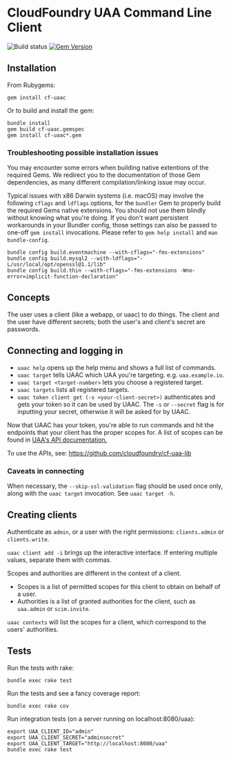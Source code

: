 # CloudFoundry UAA Command Line Client

![Build status](https://github.com/cloudfoundry/cf-uaac/actions/workflows/ruby.yml/badge.svg)
[![Gem Version](https://badge.fury.io/rb/cf-uaac.png)](https://rubygems.org/gems/cf-uaac)

## Installation

From Rubygems:

`gem install cf-uaac`

Or to build and install the gem:

```
bundle install
gem build cf-uaac.gemspec
gem install cf-uaac*.gem
```

### Troubleshooting possible installation issues

You may encounter some errors when building native extentions of the required
Gems. We redirect you to the documentation of those Gem dependencies, as many
different compilation/linking issue may occur.

Typical issues with x86 Darwin systems (i.e. macOS) may involve the following
`cflags` and `ldflags` options, for the `bundler` Gem to properly build the
required Gems native extensions. You should not use them blindly without
knowing what you're doing. If you don't want persistent workarounds in your
Bundler config, those settings can also be passed to one-off `gem install`
invocations. Please refer to `gem help install` and `man bundle-config`.

```
bundle config build.eventmachine --with-cflags="-fms-extensions"
bundle config build.mysql2 --with-ldflags="-L/usr/local/opt/openssl@1.1/lib"
bundle config build.thin --with-cflags="-fms-extensions -Wno-error=implicit-function-declaration"
```

## Concepts

The user uses a client (like a webapp, or uaac) to do things. The client and the user have different secrets; both the user's and client's secret are passwords.


## Connecting and logging in

* `uaac help` opens up the help menu and shows a full list of commands.
* `uaac target` tells UAAC which UAA you're targeting. e.g. `uaa.example.io`.
* `uaac target <target-number>` lets you choose a registered target.
* `uaac targets` lists all registered targets.
* `uaac token client get (-s <your-client-secret>)` authenticates and gets your token so it can be used by UAAC. The `-s` or `--secret` flag is for inputting your secret, otherwise it will be asked for by UAAC.

Now that UAAC has your token, you're able to run commands and hit the endpoints that your client has the proper scopes for. A list of scopes can be found in [UAA's API documentation.](https://github.com/cloudfoundry/uaa/blob/master/docs/UAA-APIs.rst#scopes-authorized-by-the-uaa)

To use the APIs, see: https://github.com/cloudfoundry/cf-uaa-lib

### Caveats in connecting

When necessary, the `--skip-ssl-validation` flag should be used once only,
along with the `uaac target` invocation. See `uaac target -h`.


## Creating clients

Authenticate as `admin`, or a user with the right permissions: `clients.admin` or `clients.write`.

`uaac client add -i` brings up the interactive interface. If entering multiple values, separate them with commas.

Scopes and authorities are different in the context of a client.

* Scopes is a list of permitted scopes for this client to obtain on behalf of a user.
* Authorities is a list of granted authorities for the client, such as `uaa.admin` or `scim.invite`.

`uaac contexts` will list the scopes for a client, which correspond to the users' authorities.


## Tests

Run the tests with rake:

`bundle exec rake test`

Run the tests and see a fancy coverage report:

`bundle exec rake cov`

Run integration tests (on a server running on localhost:8080/uaa):

```
export UAA_CLIENT_ID="admin"
export UAA_CLIENT_SECRET="adminsecret"
export UAA_CLIENT_TARGET="http://localhost:8080/uaa"
bundle exec rake test
```
